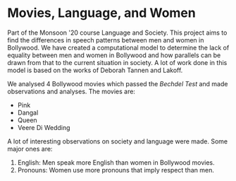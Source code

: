# Movies, Language, and Women

Part of the Monsoon '20 course Language and Society. This project aims to find the differences in speech patterns between men and women in Bollywood. We have created a computational model to determine the lack of equality between men and women in Bollywood and how parallels can be drawn from that to the current situation in society. A lot of work done in this model is based on the works of Deborah Tannen and Lakoff.

We analysed 4 Bollywood movies which passed the _Bechdel Test_ and made observations and analyses. The movies are:
- Pink
- Dangal
- Queen
- Veere Di Wedding

A lot of interesting observations on society and language were made. Some major ones are:

1. English: Men speak more English than women in Bollywood movies.
2. Pronouns: Women use more pronouns that imply respect than men.
